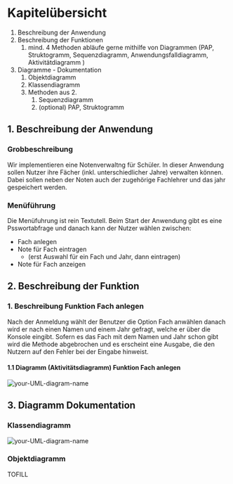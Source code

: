 # Kapitelübersicht

1. Beschreibung der Anwendung
2. Beschreibung der Funktionen
   1. mind. 4 Methoden abläufe gerne mithilfe von Diagrammen (PAP, Struktogramm, Sequenzdiagramm, Anwendungsfalldiagramm, Aktivitätdiagramm )
3. Diagramme - Dokumentation
   1. Objektdiagramm
   2. Klassendiagramm
   3. Methoden aus 2.
      1. Sequenzdiagramm
      2. (optional) PAP, Struktogramm

## 1. Beschreibung der Anwendung

### Grobbeschreibung 
Wir implementieren eine Notenverwaltng für Schüler. In dieser Anwendung sollen Nutzer ihre Fächer (inkl. unterschiedlicher Jahre) verwalten können. Dabei sollen neben der Noten auch der zugehörige Fachlehrer und das jahr gespeichert werden. 

### Menüführung
Die Menüfuhrung ist rein Textutell. Beim Start der Anwendung gibt es eine Psswortabfrage und danach kann der Nutzer wählen zwischen:
- Fach anlegen
- Note für Fach eintragen
  - (erst Auswahl für ein Fach und Jahr, dann eintragen)
- Note für Fach anzeigen

## 2. Beschreibung der Funktion

### 1. Beschreibung Funktion Fach anlegen
Nach der Anmeldung wählt der Benutzer die Option Fach anwählen danach wird er nach einen Namen und einem Jahr gefragt, welche er über die Konsole eingibt.
Sofern es das Fach mit dem Namen und Jahr schon gibt wird die Methode abgebrochen und es erscheint eine Ausgabe, die den Nutzern auf den Fehler bei der Eingabe hinweist.

#### 1.1 Diagramm (Aktivitätsdiagramm) Funktion Fach anlegen

![your-UML-diagram-name](https://www.plantuml.com/plantuml/proxy?cache=no&src=https://raw.githubusercontent.com/teach404W/agileProjekt_2_Java/main/Docs/Diagramme/AnwendungsFall_Fach_anlegen.iuml)

## 3. Diagramm Dokumentation


### Klassendiagramm

![your-UML-diagram-name](https://www.plantuml.com/plantuml/proxy?cache=no&src=https://raw.githubusercontent.com/teach404W/agileProjekt_2_Java/main/Docs/Diagramme/Klassendiagramm.iuml)


### Objektdiagramm
TOFILL

